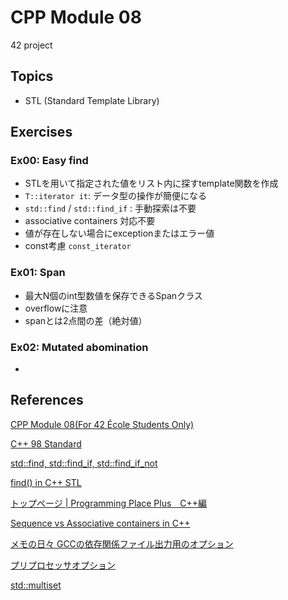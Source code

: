 # CPP Module 08
42 project

## Topics
- STL (Standard Template Library)

## Exercises
### Ex00: Easy find
- STLを用いて指定された値をリスト内に探すtemplate関数を作成
- `T::iterator it`: データ型の操作が簡便になる
- `std::find` / `std::find_if` : 手動探索は不要
- associative containers 対応不要
- 値が存在しない場合にexceptionまたはエラー値
- const考慮 `const_iterator`

### Ex01: Span
- 最大N個のint型数値を保存できるSpanクラス
- overflowに注意
- spanとは2点間の差（絶対値）

### Ex02: Mutated abomination
-

## References

[CPP Module 08(For 42 École Students Only)](https://projects.intra.42.fr/projects/cpp-module-08)

[C++ 98 Standard](https://www.geeksforgeeks.org/cpp-98-standard/)

[std::find, std::find_if, std::find_if_not](https://en.cppreference.com/w/cpp/algorithm/find)

[find() in C++ STL](https://www.geeksforgeeks.org/std-find-in-cpp/)

[トップページ | Programming Place Plus　C++編](https://programming-place.net/ppp/contents/cpp/index.html)

[Sequence vs Associative containers in C++](https://www.geeksforgeeks.org/sequence-vs-associative-containers-cpp/)

[メモの日々 GCCの依存関係ファイル出力用のオプション](http://ogawa.s18.xrea.com/tdiary/20171121p01.html)

[プリプロセッサオプション](https://kazmax.zpp.jp/cmd/g/gcc.1.html#ah_8)

[std::multiset](https://en.cppreference.com/w/cpp/container/multiset)

